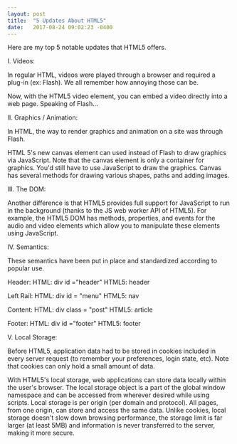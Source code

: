 ```yaml
---
layout: post
title:  "5 Updates About HTML5"
date:   2017-08-24 09:02:23 -0400
---
```



Here are my top 5 notable updates that HTML5 offers.

I. Videos:

In regular HTML, videos were played through a browser and required a plug-in (ex: Flash). We all remember how annoying those can be.

Now, with the HTML5 video element, you can embed a video directly into a web page. Speaking of Flash...


II. Graphics / Animation:
 
In HTML, the way to render graphics and animation on a site was through Flash.

HTML 5's new canvas element can used instead of Flash to draw graphics via JavaScript. Note that the canvas element is only a container for graphics. You'd still have to use JavaScript to draw the graphics. Canvas has several methods for drawing various shapes, paths and adding images.


III. The DOM:

Another difference is that HTML5 provides full support for JavaScript to run in the background (thanks to the JS web worker API of HTML5). For example, the HTML5 DOM has methods, properties, and events for the audio and video elements which allow you to manipulate these elements using JavaScript.


IV. Semantics:

These semantics have been put in place and standardized according to popular use.

Header:
HTML: div id ="header"
HTML5: header

Left Rail:
HTML: div id = "menu"
HTML5: nav

Content:
HTML: div class = "post"
HTML5: article

Footer:
HTML: div id ="footer"
HTML5: footer


V. Local Storage:

Before HTML5, application data had to be stored in cookies included in every server request (to remember your preferences, login state, etc). Note that cookies can only hold a small amount of data.

With HTML5's local storage, web applications can store data locally within the user's browser. The local storage object is a part of the global window namespace and can be accessed from wherever desired while using scripts. Local storage is per origin (per domain and protocol). All pages, from one origin, can store and access the same data. Unlike cookies, local storage doesn't slow down browsing performance, the storage limit is far larger (at least 5MB) and information is never transferred to the server, making it more secure.

